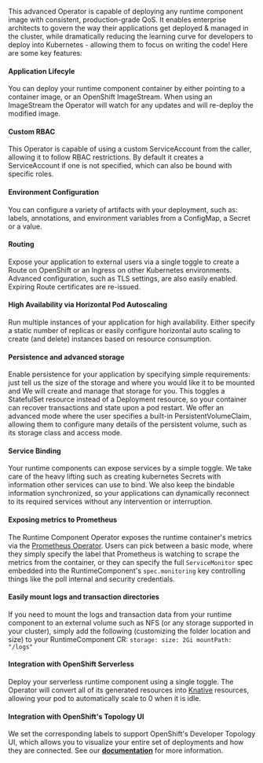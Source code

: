 This advanced Operator is capable of deploying any runtime component image with consistent, production-grade QoS. It enables enterprise architects to govern the way their applications get deployed & managed in the cluster, while dramatically reducing the learning curve for developers to deploy into Kubernetes - allowing them to focus on writing the code!
Here are some key features:
#### Application Lifecyle
You can deploy your runtime component container by either pointing to a container image, or an OpenShift ImageStream. When using an ImageStream the Operator will watch for any updates and will re-deploy the modified image.
#### Custom RBAC
This Operator is capable of using a custom ServiceAccount from the caller, allowing it to follow RBAC restrictions. By default it creates a ServiceAccount if one is not specified, which can also be bound with specific roles.
#### Environment Configuration
You can configure a variety of artifacts with your deployment, such as: labels, annotations, and environment variables from a ConfigMap, a Secret or a value.
#### Routing
Expose your application to external users via a single toggle to create a Route on OpenShift or an Ingress on other Kubernetes environments. Advanced configuration, such as TLS settings, are also easily enabled.  Expiring Route certificates are re-issued.
#### High Availability via Horizontal Pod Autoscaling
Run multiple instances of your application for high availability. Either specify a static number of replicas or easily configure horizontal auto scaling to create (and delete) instances based on resource consumption.
#### Persistence and advanced storage
Enable persistence for your application by specifying simple requirements: just tell us the size of the storage and where you would like it to be mounted and We will create and manage that storage for you.
This toggles a StatefulSet resource instead of a Deployment resource, so your container can recover transactions and state upon a pod restart.
We offer an advanced mode where the user specifies a built-in PersistentVolumeClaim, allowing them to configure many details of the persistent volume, such as its storage class and access mode.
#### Service Binding
Your runtime components can expose services by a simple toggle. We take care of the heavy lifting such as creating kubernetes Secrets with information other services can use to bind. We also keep the bindable information synchronized, so your applications can dynamically reconnect to its required services without any intervention or interruption.
#### Exposing metrics to Prometheus
The Runtime Component Operator exposes the runtime container's metrics via the [Prometheus Operator](https://operatorhub.io/operator/prometheus).
Users can pick between a basic mode, where they simply specify the label that Prometheus is watching to scrape the metrics from the container, or they can specify the full `ServiceMonitor` spec embedded into the RuntimeComponent's `spec.monitoring` key controlling things like the poll internal and security credentials.
#### Easily mount logs and transaction directories
If you need to mount the logs and transaction data from your runtime component to an external volume such as NFS (or any storage supported in your cluster), simply add the following (customizing the folder location and size) to your RuntimeComponent CR:
``` storage: size: 2Gi mountPath: "/logs" ```
#### Integration with OpenShift Serverless
Deploy your serverless runtime component using a single toggle.  The Operator will convert all of its generated resources into [Knative](https://knative.dev) resources, allowing your pod to automatically scale to 0 when it is idle.
#### Integration with OpenShift's Topology UI
We set the corresponding labels to support OpenShift's Developer Topology UI, which allows you to visualize your entire set of deployments and how they are connected.
See our [**documentation**](https://github.com/application-stacks/runtime-component-operator/tree/main/doc/) for more information.
